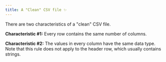 ```yaml
---
title: A "Clean" CSV file ✨
---
```


There are two characteristics of a "clean" CSV file.

**Characteristic #1:** Every row contains the same number of columns.

**Characteristic #2:** The values in every column have the same data type. Note that this rule does not apply to the header row, which usually contains strings.
